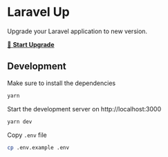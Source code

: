 # Laravel Up

Upgrade your Laravel application to new version.

[🚀 **Start Upgrade**](https://laravelup.vercel.app/)

## Development

Make sure to install the dependencies

```bash
yarn
```

Start the development server on http://localhost:3000

```bash
yarn dev
```

Copy `.env` file

```bash
cp .env.example .env
```

